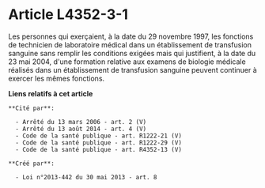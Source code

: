 # Article L4352-3-1

Les personnes qui exerçaient, à la date du 29 novembre 1997, les fonctions de technicien de laboratoire médical dans un
établissement de transfusion sanguine sans remplir les conditions exigées mais qui justifient, à la date du 23 mai 2004,
d'une formation relative aux examens de biologie médicale réalisés dans un établissement de transfusion sanguine peuvent
continuer à exercer les mêmes fonctions.

**Liens relatifs à cet article**

	**Cité par**:

	  - Arrêté du 13 mars 2006 - art. 2 (V)
	  - Arrêté du 13 août 2014 - art. 4 (V)
	  - Code de la santé publique - art. R1222-21 (V)
	  - Code de la santé publique - art. R1222-29 (V)
	  - Code de la santé publique - art. R4352-13 (V)

	**Créé par**:

	  - Loi n°2013-442 du 30 mai 2013 - art. 8
